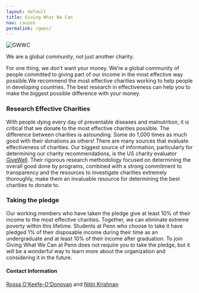 ```yaml
---
layout: default
title: Giving What We Can
nav: causes
permalink: /gwwc/
---
```

![GWWC](/assets/gwwc.png)

We are a global community, not just another charity.

For one thing, we don’t want your money.
We’re a global community of people committed to giving part of our income in the most effective way possible.We recommend the most effective charities working to help people in developing countries.
The best research in effectiveness can help you to make the biggest possible difference with your money.

### Research Effective Charities
With people dying every day of preventable diseases and malnutrition, it is critical that we donate to the most effective charities possible.
The difference between charities is astounding.
Some do 1,000 times as much good with their donations as others!
There are many sources that evaluate effectiveness of charities.
Our biggest source of information, particularly for determining our charity recommendations, is the US charity evaluator [GiveWell][givewell].
Their rigorous research methodology focused on determining the overall good done by programs, combined with a strong commitment to transparency and the resources to investigate charities extremely thoroughly, make them an invaluable resource for determining the best charities to donate to.

### Taking the pledge
Our working members who have taken the pledge give at least 10% of their income to the most effective charities.
Together, we can eliminate extreme poverty within this lifetime.
Students at Penn who choose to take it have pledged 1% of their disposable income during their time as an undergraduate and at least 10% of their income after graduation.
To join Giving What We Can at Penn does not require you to take the pledge, but it will be a wonderful way to learn more about the organization and considering it in the future. 

#### Contact Information
[Rossa O'Keefe-O'Donovan](/team/#Rossa-O'Keefe-O'Donovan) and [Nitin Krishnan](/team/#Nitin-Krishnan)


[givewell]:http://www.givewell.org
